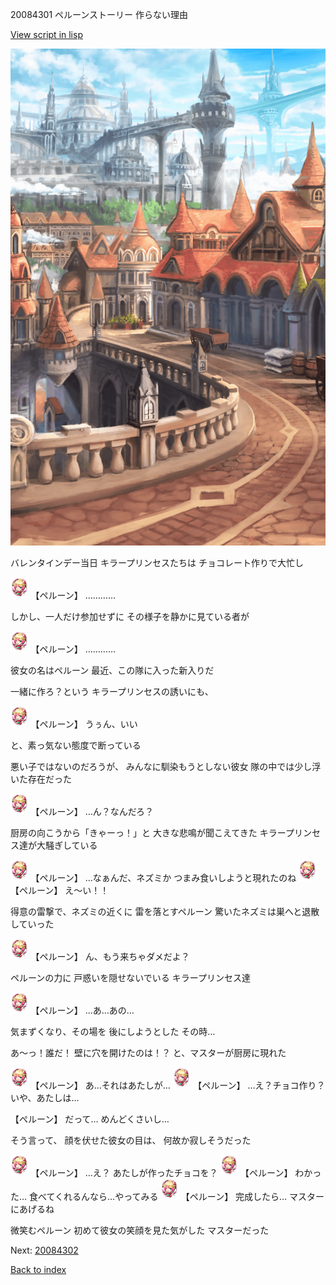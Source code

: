 20084301 ペルーンストーリー 作らない理由

[View script in lisp](../scripts/20084301.txt)

![town.png](../images/backgrounds/town.png)

バレンタインデー当日
キラープリンセスたちは
チョコレート作りで大忙し

<img src="../images/units/200841.png" alt="200841.png" height="34"/>
【ペルーン】
…………

しかし、一人だけ参加せずに
その様子を静かに見ている者が

<img src="../images/units/200841.png" alt="200841.png" height="34"/>
【ペルーン】
…………

彼女の名はペルーン
最近、この隊に入った新入りだ

一緒に作ろ？という
キラープリンセスの誘いにも、

<img src="../images/units/200841.png" alt="200841.png" height="34"/>
【ペルーン】
うぅん、いい

と、素っ気ない態度で断っている

悪い子ではないのだろうが、
みんなに馴染もうとしない彼女
隊の中では少し浮いた存在だった

<img src="../images/units/200841.png" alt="200841.png" height="34"/>
【ペルーン】
…ん？なんだろ？

厨房の向こうから「きゃーっ！」と
大きな悲鳴が聞こえてきた
キラープリンセス達が大騒ぎしている

<img src="../images/units/200841.png" alt="200841.png" height="34"/>
【ペルーン】
…なぁんだ、ネズミか
つまみ食いしようと現れたのね

<img src="../images/units/200841.png" alt="200841.png" height="34"/>
【ペルーン】
え～い！！

得意の雷撃で、ネズミの近くに
雷を落とすペルーン
驚いたネズミは巣へと退散していった

<img src="../images/units/200841.png" alt="200841.png" height="34"/>
【ペルーン】
ん、もう来ちゃダメだよ？

ペルーンの力に
戸惑いを隠せないでいる
キラープリンセス達

<img src="../images/units/200841.png" alt="200841.png" height="34"/>
【ペルーン】
…あ…あの…

気まずくなり、その場を
後にしようとした
その時…

あ～っ！誰だ！
壁に穴を開けたのは！？
と、マスターが厨房に現れた

<img src="../images/units/200841.png" alt="200841.png" height="34"/>
【ペルーン】
あ…それはあたしが…

<img src="../images/units/200841.png" alt="200841.png" height="34"/>
【ペルーン】
…え？チョコ作り？
いや、あたしは…

【ぺルーン】
だって…
めんどくさいし…

そう言って、
顔を伏せた彼女の目は、
何故か寂しそうだった

<img src="../images/units/200841.png" alt="200841.png" height="34"/>
【ペルーン】
…え？
あたしが作ったチョコを？

<img src="../images/units/200841.png" alt="200841.png" height="34"/>
【ペルーン】
わかった…
食べてくれるんなら…やってみる

<img src="../images/units/200841.png" alt="200841.png" height="34"/>
【ペルーン】
完成したら…
マスターにあげるね

微笑むペルーン
初めて彼女の笑顔を見た気がした
マスターだった

Next: [20084302](20084302.md)

[Back to index](index.md)
